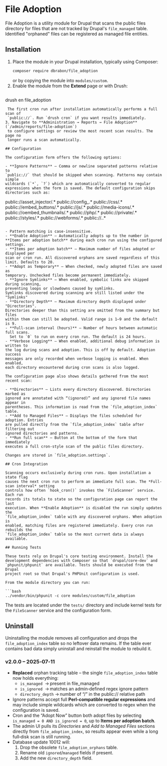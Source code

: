 # File Adoption

File Adoption is a utility module for Drupal that scans the public files directory
for files that are not tracked by Drupal's `file_managed` table. Identified
"orphaned" files can be registered as managed file entities.

## Installation

1. Place the module in your Drupal installation, typically using Composer:
   ```bash
   composer require dbrabon/file_adoption
   ```
   or by copying the module into `modules/custom`.
2. Enable the module from the **Extend** page or with Drush:
   ```bash
 drush en file_adoption
  ```
   The first cron run after installation automatically performs a full scan of
   `public://`. Run `drush cron` if you want results immediately.
3. Navigate to **Administration → Reports → File Adoption** (`/admin/reports/file-adoption`)
   to configure settings or review the most recent scan results. The page no
   longer runs a scan automatically.

## Configuration

The configuration form offers the following options:

- **Ignore Patterns** – Comma or newline separated patterns relative to
  `public://` that should be skipped when scanning. Patterns may contain simple
  wildcards (`*`, `?`) which are automatically converted to regular
  expressions when the form is saved. The default configuration skips
  directories such as:

  ```
  public://asset_injector/.*
  public://config_.*
  public://css/.*
  public://embed_buttons/.*
  public://js/.*
  public://media-icons/.*
  public://oembed_thumbnails/.*
  public://php/.*
  public://private/.*
  public://styles/.*
  public://webforms/.*
  public://\..*
  ```

- Pattern matching is case-insensitive.
- **Enable Adoption** – Automatically adopts up to the number in **Items per adoption batch** during each cron run using the configured settings.
- **Items per adoption batch** – Maximum number of files adopted or displayed per
  scan or cron run. All discovered orphans are saved regardless of this
  limit. Defaults to 20.
- **Adopt as Temporary** – When checked, newly adopted files are saved as
  temporary. Unchecked files become permanent immediately.
- **Ignore Symlinks** – When enabled, symbolic links are skipped during scanning,
  preventing loops or slowdowns caused by symlinks.
  Symlinks discovered during scanning are still listed under the "Symlinks"
- **Directory Depth** – Maximum directory depth displayed under "Directories".
  Directories deeper than this setting are omitted from the summary but files
  within them can still be adopted. Valid range is 1–9 and the default is 9.
- **Full-scan interval (hours)** – Number of hours between automatic full scans.
    Set to `0` to run on every cron run. The default is 24 hours.
- **Verbose Logging** – When enabled, additional debug information is written to
  the log during scans and adoption. This is off by default. Adoption success
  messages are only recorded when verbose logging is enabled. When enabled,
  each directory encountered during cron scans is also logged.

The configuration page also shows details gathered from the most recent scan:

- **Directories** – Lists every directory discovered. Directories marked as
  ignored are annotated with “(ignored)” and any ignored file names appear in
  parentheses. This information is read from the `file_adoption_index` table.
- **Add to Managed Files** – Displays the files scheduled for adoption. Entries
  are pulled directly from the `file_adoption_index` table after filtering out
  ignored directories and patterns.
- **Run full scan** – Button at the bottom of the form that immediately
  executes a full cron-style scan of the public files directory.

Changes are stored in `file_adoption.settings`.

## Cron Integration

Scanning occurs exclusively during cron runs. Upon installation a state flag
causes the next cron run to perform an immediate full scan. The *Full-scan interval* setting
controls how often `hook_cron()` invokes the `FileScanner` service. Each run
records its totals to state so the configuration page can report the last
execution. When **Enable Adoption** is disabled the run simply updates the
`file_adoption_index` table with any discovered orphans. When adoption is
enabled, matching files are registered immediately. Every cron run rebuilds the
`file_adoption_index` table so the most current data is always available.

## Running Tests

These tests rely on Drupal's core testing environment. Install the
development dependencies with Composer so that `drupal/core-dev` and
`phpunit/phpunit` are available. Tests should be executed from the Drupal
project root so that Drupal's PHPUnit configuration is used.

From the module directory you can run:

```bash
../vendor/bin/phpunit -c core modules/custom/file_adoption
```

The tests are located under the `tests/` directory and include kernel tests for
the `FileScanner` service and the configuration form.

## Uninstall

Uninstalling the module removes all configuration and drops the
`file_adoption_index` table so no leftover data remains. If the table ever
contains bad data simply uninstall and reinstall the module to rebuild it.

### v2.0.0 – 2025‑07‑11

* **Replaced** orphan tracking table – the single `file_adoption_index` table
  now holds everything:
  * `is_managed`  → present in file_managed
  * `is_ignored`  → matches an admin‑defined regex ignore pattern
  * `directory_depth` → number of “/” in the public:// relative path
* Ignore patterns accept full **Perl‑compatible regular expressions** and may
  include simple wildcards which are converted to regex when the configuration
  is saved.
* Cron and the “Adopt Now” button both adopt files by selecting
  `is_managed = 0 AND is_ignored = 0`, up to **Items per adoption batch**.
* The admin UI pulls its *Directories* and *Add to Managed Files* sections
  directly from `file_adoption_index`, so results appear even while a long
  full‑disk scan is still running.
* Database update 10012 will:
  1. Drop the obsolete `file_adoption_orphans` table.
  2. Rename old `ignored`/`managed` fields if present.
  3. Add the new `directory_depth` field.

